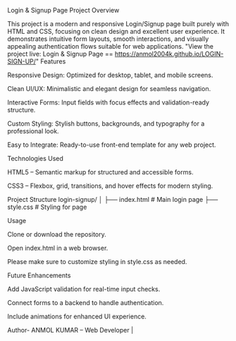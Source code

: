 Login & Signup Page
Project Overview

This project is a modern and responsive Login/Signup page built purely with HTML and CSS, focusing on clean design and excellent user experience. It demonstrates intuitive form layouts, smooth interactions, and visually appealing authentication flows suitable for web applications.
"View the project live: Login & Signup Page  ==  https://anmol2004k.github.io/LOGIN-SIGN-UP/"
Features

Responsive Design: Optimized for desktop, tablet, and mobile screens.

Clean UI/UX: Minimalistic and elegant design for seamless navigation.

Interactive Forms: Input fields with focus effects and validation-ready structure.

Custom Styling: Stylish buttons, backgrounds, and typography for a professional look.

Easy to Integrate: Ready-to-use front-end template for any web project.

Technologies Used

HTML5 – Semantic markup for structured and accessible forms.

CSS3 – Flexbox, grid, transitions, and hover effects for modern styling.

Project Structure
login-signup/
│
├── index.html        # Main login page 
├── style.css         # Styling for page
 

Usage

Clone or download the repository.

Open index.html in a web browser.

Please make sure to customize styling in style.css as needed.

 

Future Enhancements

Add JavaScript validation for real-time input checks.

Connect forms to a backend to handle authentication.

Include animations for enhanced UI experience.

Author-
ANMOL KUMAR – Web Developer | 
